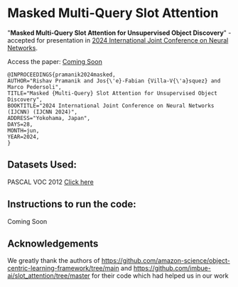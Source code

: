 # Masked Multi-Query Slot Attention
"**Masked Multi-Query Slot Attention for Unsupervised Object Discovery**" - accepted for presentation in [2024 International Joint Conference on Neural Networks](https://2024.ieeewcci.org/).

Access the paper: [Coming Soon]()
```
@INPROCEEDINGS{pramanik2024masked,
AUTHOR="Rishav Pramanik and Jos{\'e}-Fabian {Villa-V{\'a}squez} and Marco Pedersoli",
TITLE="Masked {Multi-Query} Slot Attention for Unsupervised Object Discovery",
BOOKTITLE="2024 International Joint Conference on Neural Networks (IJCNN) (IJCNN 2024)",
ADDRESS="Yokohama, Japan",
DAYS=28,
MONTH=jun,
YEAR=2024,
}
```


## Datasets Used:
PASCAL VOC 2012 [Click here](http://host.robots.ox.ac.uk/pascal/VOC/voc2012/index.html)

## Instructions to run the code:
 Coming Soon


## Acknowledgements
We greatly thank the authors of https://github.com/amazon-science/object-centric-learning-framework/tree/main and https://github.com/imbue-ai/slot_attention/tree/master for their code which had helped us in our work
